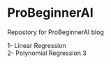 # ProBeginnerAI
Repostory for ProBeginnerAI blog

1- Linear Regression<br>
2- Polynomial Regression
3
